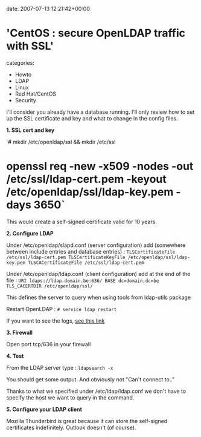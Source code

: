 


date: 2007-07-13 12:21:42+00:00


# 'CentOS : secure OpenLDAP traffic with SSL'

categories:
- Howto
- LDAP
- Linux
- Red Hat/CentOS
- Security


I'll consider you already have a database running.
I'll only review how to set up the SSL certificate and key and what to change in the config files.



**1. SSL cert and key**

`# mkdir /etc/openldap/ssl && mkdir /etc/ssl
# openssl req -new -x509 -nodes -out /etc/ssl/ldap-cert.pem -keyout /etc/openldap/ssl/ldap-key.pem -days 3650`

This would create a self-signed certificate valid for 10 years.

**2. Configure LDAP**

Under /etc/openldap/slapd.conf (server configuration) add (somewhere between include entries and database entries) :
`TLSCertificateFile /etc/ssl/ldap-cert.pem
TLSCertificateKeyFile /etc/openldap/ssl/ldap-key.pem
TLSCACertificateFile /etc/ssl/ldap-cert.pem`


Under /etc/openldap/ldap.conf (client configuration) add at the end of the file :
`URI ldaps://ldap.domain.be:636/
BASE dc=domain,dc=be
TLS_CACERTDIR /etc/openldap/ssl/`

This defines the server to query when using tools from ldap-utils package


Restart OpenLDAP :
`# service ldap restart`

If you want to see the logs, [see this link](http://blog.wains.be/post/openldap-log/)

**3. Firewall**

Open port tcp/636 in your firewall

**4. Test**

From the LDAP server type : 
`ldapsearch -x `

You should get some output. And obviously not "Can't connect to.."

Thanks to what we specified under /etc/ldap/ldap.conf we don't have to specify the host we want to query in the command.

**5. Configure your LDAP client**

Mozilla Thunderbird is great because it can store the self-signed certificates indefinitely. Outlook doesn't (of course).



